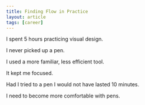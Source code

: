 ```yaml
---
title: Finding Flow in Practice
layout: article
tags: [career]
---
```


I spent 5 hours practicing visual design.

I never picked up a pen.

I used a more familiar, less efficient tool.

It kept me focused.

Had I tried to a pen I would not have lasted 10 minutes.

I need to become more comfortable with pens.
